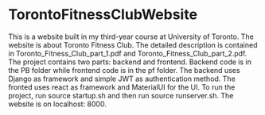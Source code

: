 # TorontoFitnessClubWebsite

This is a website built in my third-year course at University of Toronto.  The website is about Toronto Fitness Club. 
The detailed description is contained in Toronto_Fitness_Club_part_1.pdf and Toronto_Fitness_Club_part_2.pdf. 
The project contains two parts: backend and frontend. Backend code is in the PB folder while frontend code is in the pf folder. 
The backend uses Django as framework and simple JWT as authentication method. The fronted uses react as framework and MaterialUI for the UI. 
To run the project, run source startup.sh and then run source runserver.sh. The website is on localhost: 8000.
